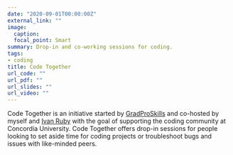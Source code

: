 ```yaml
---
date: "2020-09-01T00:00:00Z"
external_link: ""
image:
  caption: 
  focal_point: Smart
summary: Drop-in and co-working sessions for coding.
tags:
- coding
title: Code Together
url_code: ""
url_pdf: ""
url_slides: ""
url_video: ""
---
```


Code Together is an initiative started by [GradProSkills](https://www.concordia.ca/students/gradproskills.html) and co-hosted by myself and [Ivan Ruby](https://twitter.com/rubyivan) with the goal of supporting the coding community at Concordia University. Code Together offers drop-in sessions for people looking to set aside time for coding projects or troubleshoot bugs and issues with like-minded peers.


